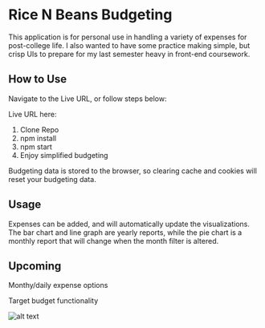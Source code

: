 # Rice N Beans Budgeting

This application is for personal use in handling a variety of expenses for post-college life. I also wanted to have some practice making simple, but crisp UIs to prepare for my last semester heavy in front-end coursework. 

## How to Use

Navigate to the Live URL, or follow steps below: 

Live URL here: 

1. Clone Repo
2. npm install
3. npm start
4. Enjoy simplified budgeting

Budgeting data is stored to the browser, so clearing cache and cookies will reset your budgeting data. 

## Usage

Expenses can be added, and will automatically update the visualizations. The bar chart and line graph are yearly reports, while the pie chart is a monthly report that will change when the month filter is altered. 

## Upcoming
Monthy/daily expense options

Target budget functionality

![alt text](ykerGiphy.gif "Demo Giphy")

